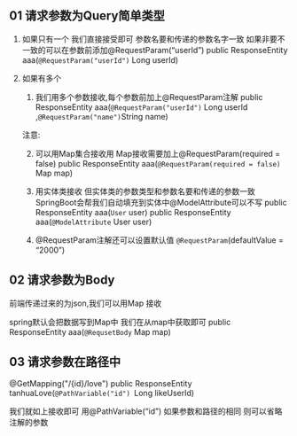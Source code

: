 ## 01 请求参数为Query简单类型
1. 如果只有一个 我们直接接受即可 参数名要和传递的参数名字一致 如果非要不一致的可以在参数前添加@RequestParam(“userId”)
public ResponseEntity aaa(`@RequestParam("userId")` Long userId)

2. 如果有多个
	1. 我们用多个参数接收,每个参数前加上@RequestParam注解
	public ResponseEntity aaa(`@RequestParam("userId")` Long userId ,`@RequestParam("name")`String name)
	
	注意:
	
	2. 可以用Map集合接收用 Map接收需要加上@RequestParam(required = false)
	public ResponseEntity aaa(`@RequestParam(required = false)` Map map)
	
	3. 用实体类接收 但实体类的参数类型和参数名要和传递的参数一致 SpringBoot会帮我们自动填充到实体中@ModelAttribute可以不写
	public ResponseEntity aaa(`User` user)
	public ResponseEntity aaa(`@ModelAttribute` User user)
	
	4. @RequestParam注解还可以设置默认值 `@RequestParam`(defaultValue = “2000”)


## 02 请求参数为Body
前端传递过来的为json,我们可以用Map 接收

spring默认会把数据写到Map中 我们在从map中获取即可
public ResponseEntity aaa(`@RequsetBody` Map map)

## 03 请求参数在路径中
@GetMapping("/{id}/love") 
public ResponseEntity tanhuaLove(`@PathVariable("id") `Long likeUserId)

我们就如上接收即可 用@PathVariable(“id”) 如果参数和路径的相同 则可以省略注解的参数